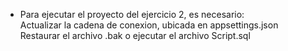 * Para ejecutar el proyecto del ejercicio 2, es necesario:<br>
  Actualizar la cadena de conexion, ubicada en appsettings.json<br>
  Restaurar el archivo .bak o ejecutar el archivo Script.sql